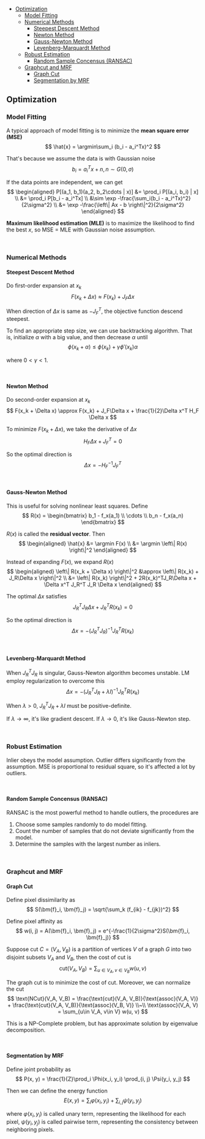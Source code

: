 
- [Optimization](#optimization)
  - [Model Fitting](#model-fitting)
  - [Numerical Methods](#numerical-methods)
    - [Steepest Descent Method](#steepest-descent-method)
    - [Newton Method](#newton-method)
    - [Gauss-Newton Method](#gauss-newton-method)
    - [Levenberg-Marquardt Method](#levenberg-marquardt-method)
  - [Robust Estimation](#robust-estimation)
    - [Random Sample Concensus (RANSAC)](#random-sample-concensus-ransac)
  - [Graphcut and MRF](#graphcut-and-mrf)
    - [Graph Cut](#graph-cut)
    - [Segmentation by MRF](#segmentation-by-mrf)








## Optimization
### Model Fitting
A typical approach of model fitting is to minimize the **mean square error (MSE)**
$$
\hat{x} = \argmin\sum_i (b_i - a_i^Tx)^2
$$

That's because we assume the data is with Gaussian noise
$$
b_i = a_i^Tx + n, n \sim G(0, \sigma)
$$

If the data points are independent, we can get
$$
\begin{aligned}
  P[(a_1, b_1)(a_2, b_2\cdots | x)]
  &= \prod_i P[(a_i, b_i) | x] \\
  &= \prod_i P[b_i - a_i^Tx] \\
  &\sim \exp -\frac{\sum_i(b_i - a_i^Tx)^2}{2\sigma^2} \\
  &= \exp -\frac{\left\| Ax - b \right\|^2}{2\sigma^2}
\end{aligned}
$$

**Maximum likelihood estimation (MLE)** is to maximize the likelihood to find the best $x$, so MSE = MLE with Gaussian noise assumption.









<br>

### Numerical Methods
#### Steepest Descent Method
Do first-order expansion at $x_k$
$$
F(x_k + \Delta x) \approx F(x_k) + J_F\Delta x
$$

When direction of $\Delta x$ is same as $-J_F^T$, the objective function descend steepest.

To find an appropriate step size, we can use backtracking algorithm. That is, initialize $\alpha$ with a big value, and then decrease $\alpha$ until
$$
\phi(x_k + \alpha) \le \phi(x_k) + \gamma\phi'(x_k)\alpha
$$

where $0 < \gamma < 1$.

<br>

#### Newton Method
Do second-order expansion at $x_k$
$$
F(x_k + \Delta x) \approx F(x_k) + J_F\Delta x + \frac{1}{2}\Delta x^T H_F \Delta x
$$

To minimize $F(x_k + \Delta x)$, we take the derivative of $\Delta x$
$$
H_F\Delta x + J_F^T = 0
$$

So the optimal direction is
$$
\Delta x = -H_F^{-1}J_F^T
$$

<br>

#### Gauss-Newton Method
This is useful for solving nonlinear least squares. Define
$$
R(x) = \begin{bmatrix} b_1 - f_x(a_1) \\ \cdots \\ b_n - f_x(a_n) \end{bmatrix}
$$

$R(x)$ is called the **residual vector**. Then
$$
\begin{aligned}
  \hat{x} &= \argmin F(x) \\
  &= \argmin \left\| R(x) \right\|^2
\end{aligned}
$$

Instead of expanding $F(x)$, we expand $R(x)$
$$
\begin{aligned}
  \left\| R(x_k + \Delta x) \right\|^2
  &\approx \left\| R(x_k) + J_R\Delta x \right\|^2 \\
  &= \left\| R(x_k) \right\|^2 + 2R(x_k)^TJ_R\Delta x + \Delta x^T J_R^T J_R \Delta x
\end{aligned}
$$

The optimal $\Delta x$ satisfies
$$
J_R^TJ_R\Delta x + J_R^TR(x_k) = 0
$$

So the optimal direction is
$$
\Delta x = -(J_R^T J_R)^{-1}J_R^TR(x_k)
$$

<br>

#### Levenberg-Marquardt Method
When $J_R^TJ_R$ is singular, Gauss-Newton algorithm becomes unstable. LM employ regularization to overcome this
$$
\Delta x = -(J_R^T J_R + \lambda I)^{-1} J_R^T R(x_k)
$$

When $\lambda > 0$, $J_R^T J_R + \lambda I$ must be positive-definite.

If $\lambda \rightarrow \infty$, it's like gradient descent.
If $\lambda \rightarrow 0$, it's like Gauss-Newton step.









<br>

### Robust Estimation
Inlier obeys the model assumption.
Outlier differs significantly from the assumption.
MSE is proportional to residual square, so it's affected a lot by outliers.

<br>

#### Random Sample Concensus (RANSAC)
RANSAC is the most powerful method to handle outliers, the procedures are
1. Choose some samples randomly to do model fitting.
2. Count the number of samples that do not deviate significantly from the model.
3. Determine the samples with the largest number as inliers.









<br>

### Graphcut and MRF
#### Graph Cut
Define pixel dissimilarity as
$$
S(\bm{f}_i, \bm{f}_j) = \sqrt{\sum_k (f_{ik} - f_{jk})^2}
$$

Define pixel affinity as
$$
w(i, j) = A(\bm{f}_i, \bm{f}_j) = e^{-\frac{1}{2\sigma^2}S(\bm{f}_i, \bm{f}_j)}
$$

Suppose cut $C = (V_A, V_B)$ is a partition of vertices $V$ of a graph $G$ into two disjoint subsets $V_A$ and $V_B$, then the cost of cut is
$$
\text{cut}(V_A, V_B) = \sum_{u\in V_A, v\in V_B} w(u, v)
$$

The graph cut is to minimize the cost of cut. Moreover, we can normalize the cut
$$
\text{NCut}(V_A, V_B) = \frac{\text{cut}(V_A, V_B)}{\text{assoc}(V_A, V)} + \frac{\text{cut}(V_A, V_B)}{\text{assoc}(V_B, V)} \\~\\
\text{assoc}(V_A, V) = \sum_{u\in V_A, v\in V} w(u, v)
$$

This is a NP-Complete problem, but has approximate solution by eigenvalue decomposition.

<br>

#### Segmentation by MRF
Define joint probability as
$$
P(x, y) = \frac{1}{Z}\prod_i \Phi(x_i, y_i) \prod_{i, j} \Psi(y_i, y_j)
$$

Then we can define the energy function
$$
E(x, y) = \sum_i \varphi(x_i, y_i) + \sum_{i, j} \psi(y_i, y_j)
$$

where $\varphi(x_i, y_i)$ is called unary term, representing the likelihood for each pixel, $\psi(y_i, y_j)$ is called pairwise term, representing the consistency between neighboring pixels.


